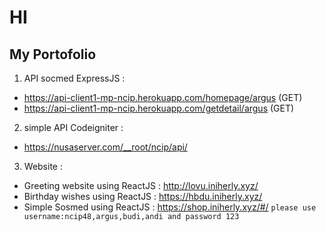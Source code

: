 # HI

## My Portofolio
1. API socmed ExpressJS : 
* https://api-client1-mp-ncip.herokuapp.com/homepage/argus (GET)
* https://api-client1-mp-ncip.herokuapp.com/getdetail/argus (GET)
2. simple API Codeigniter :
* https://nusaserver.com/__root/ncip/api/
3. Website :
* Greeting website using ReactJS : http://lovu.iniherly.xyz/
* Birthday wishes using ReactJS : https://hbdu.iniherly.xyz/
* Simple Sosmed using ReactJS : https://shop.iniherly.xyz/#/
`` please use username:ncip48,argus,budi,andi and password 123 ``
